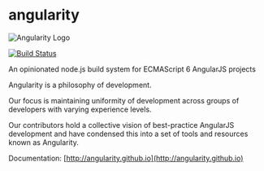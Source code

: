 # angularity
![Angularity Logo](http://angularity.github.io/assets/logo.png)

[![Build Status](https://travis-ci.org/debabrata/node-angularity.svg?branch=master)](https://travis-ci.org/debabrata/node-angularity)

An opinionated node.js build system for ECMAScript 6 AngularJS projects

Angularity is a philosophy of development.

Our focus is maintaining uniformity of development across groups of developers with varying experience levels.

Our contributors hold a collective vision of best-practice AngularJS development and have condensed this into a set of tools and resources known as Angularity.

Documentation: [http://angularity.github.io](http://angularity.github.io)
